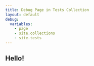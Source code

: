 ```yaml
---
title: Debug Page in Tests Collection
layout: default
debug:
  variables:
    - page
    - site.collections
    - site.tests
---
```

## Hello!
